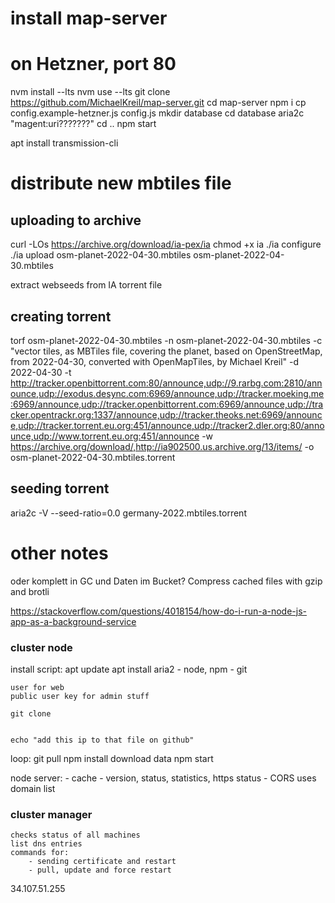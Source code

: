 # install map-server

# on Hetzner, port 80

nvm install --lts
nvm use --lts
git clone https://github.com/MichaelKreil/map-server.git
cd map-server
npm i
cp config.example-hetzner.js config.js
mkdir database
cd database
aria2c "magent:uri???????"
cd ..
npm start



apt install transmission-cli

# distribute new mbtiles file

## uploading to archive

curl -LOs https://archive.org/download/ia-pex/ia
chmod +x ia
./ia configure
./ia upload osm-planet-2022-04-30.mbtiles osm-planet-2022-04-30.mbtiles

extract webseeds from IA torrent file

## creating torrent

torf osm-planet-2022-04-30.mbtiles
-n osm-planet-2022-04-30.mbtiles
-c "vector tiles, as MBTiles file, covering the planet, based on OpenStreetMap, from 2022-04-30, converted with OpenMapTiles, by Michael Kreil"
-d 2022-04-30
-t http://tracker.openbittorrent.com:80/announce,udp://9.rarbg.com:2810/announce,udp://exodus.desync.com:6969/announce,udp://tracker.moeking.me:6969/announce,udp://tracker.openbittorrent.com:6969/announce,udp://tracker.opentrackr.org:1337/announce,udp://tracker.theoks.net:6969/announce,udp://tracker.torrent.eu.org:451/announce,udp://tracker2.dler.org:80/announce,udp://www.torrent.eu.org:451/announce
-w https://archive.org/download/,http://ia902500.us.archive.org/13/items/
-o osm-planet-2022-04-30.mbtiles.torrent

## seeding torrent

aria2c -V --seed-ratio=0.0 germany-2022.mbtiles.torrent

# other notes




oder komplett in GC und Daten im Bucket?
Compress cached files with gzip and brotli

https://stackoverflow.com/questions/4018154/how-do-i-run-a-node-js-app-as-a-background-service


### cluster node

install script:
	apt update
	apt install aria2
	- node, npm
	- git

	user for web
	public user key for admin stuff

	git clone


	echo "add this ip to that file on github"

loop:
	git pull
	npm install
	download data
	npm start

node server:
	- cache
	- version, status, statistics, https status
	- CORS uses domain list


### cluster manager

	checks status of all machines
	list dns entries
	commands for:
		- sending certificate and restart
		- pull, update and force restart




34.107.51.255